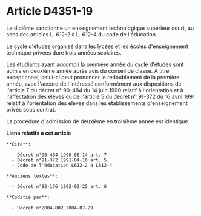 # Article D4351-19

Le diplôme sanctionne un enseignement technologique supérieur court, au sens des articles L. 612-2 à L. 612-4 du code de
l'éducation.

Le cycle d'études organisé dans les lycées et les écoles d'enseignement technique privées dure trois années scolaires.

Les étudiants ayant accompli la première année du cycle d'études sont admis en deuxième année après avis du conseil de
classe. A titre exceptionnel, celui-ci peut prononcer le redoublement de la première année, avec l'accord de l'intéressé
conformément aux dispositions de l'article 7 du décret n° 90-484 du 14 juin 1990 relatif à l'orientation et à l'affectation
des élèves ou de l'article 5 du décret n° 91-372 du 16 avril 1991 relatif à l'orientation des élèves dans les établissements
d'enseignement privés sous contrat.

La procédure d'admission de deuxième en troisième année est identique.

**Liens relatifs à cet article**

	**Cite**:

	  - Décret n°90-484 1990-06-14 art. 7
	  - Décret n°91-372 1991-04-16 art. 5
	  - Code de l'éducation L612-2 à L612-4

	**Anciens textes**:

	  - Décret n°92-176 1992-02-25 art. 6

	**Codifié par**:

	  - Décret n°2004-802 2004-07-29
